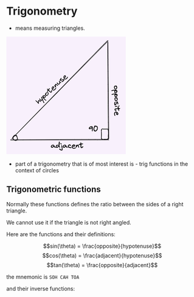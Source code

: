 # Trigonometry

* means measuring triangles.

![image right_triangle](./img/001_intro_right_triangle.excalidraw.png)

* part of a trigonometry that is of most interest is - trig functions in the context of circles

## Trigonometric functions

Normally these functions defines the ratio between the sides of a right triangle.

We cannot use it if the triangle is not right angled.

Here are the functions and their definitions:

$$sin(\theta) = \frac{opposite}{hypotenuse}$$
$$cos(\theta) = \frac{adjacent}{hypotenuse}$$
$$tan(\theta) = \frac{opposite}{adjacent}$$

the mnemonic is `SOH CAH TOA`

and their inverse functions: